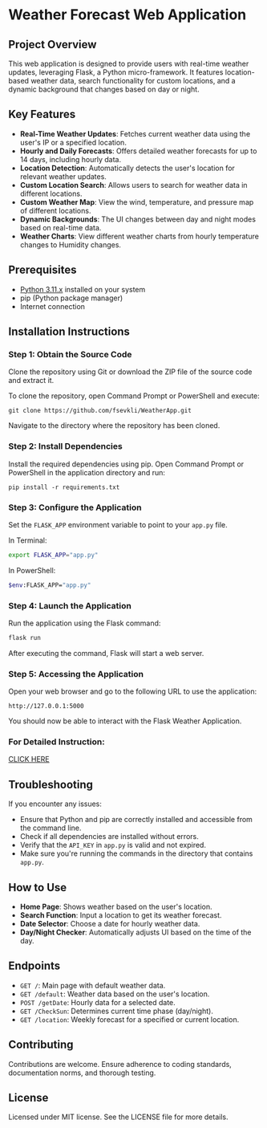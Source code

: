 # Weather Forecast Web Application

## Project Overview

This web application is designed to provide users with real-time weather updates, leveraging Flask, a Python micro-framework. It features location-based weather data, search functionality for custom locations, and a dynamic background that changes based on day or night.

## Key Features

- **Real-Time Weather Updates**: Fetches current weather data using the user's IP or a specified location.
- **Hourly and Daily Forecasts**: Offers detailed weather forecasts for up to 14 days, including hourly data.
- **Location Detection**: Automatically detects the user's location for relevant weather updates.
- **Custom Location Search**: Allows users to search for weather data in different locations.
- **Custom Weather Map**: View the wind, temperature, and pressure map of different locations.
- **Dynamic Backgrounds**: The UI changes between day and night modes based on real-time data.
- **Weather Charts**: View different weather charts from hourly temperature changes to Humidity changes.


## Prerequisites

- [Python 3.11.x](https://www.python.org/downloads/release/python-3116/) installed on your system
- pip (Python package manager)
- Internet connection

## Installation Instructions

### Step 1: Obtain the Source Code

Clone the repository using Git or download the ZIP file of the source code and extract it.

To clone the repository, open Command Prompt or PowerShell and execute:

`git clone https://github.com/fsevkli/WeatherApp.git`


Navigate to the directory where the repository has been cloned.


### Step 2: Install Dependencies

Install the required dependencies using pip. Open Command Prompt or PowerShell in the application directory and run:

`pip install -r requirements.txt`


### Step 3: Configure the Application

Set the `FLASK_APP` environment variable to point to your `app.py` file.

In Terminal:
```bash
export FLASK_APP="app.py"
```

In PowerShell:
```bash
$env:FLASK_APP="app.py"
```


### Step 4: Launch the Application
Run the application using the Flask command:

```bash
flask run
```

After executing the command, Flask will start a web server.

### Step 5: Accessing the Application
Open your web browser and go to the following URL to use the application:

`http://127.0.0.1:5000`


You should now be able to interact with the Flask Weather Application.

### For Detailed Instruction:

[CLICK HERE](https://docs.google.com/document/d/1LG7uygfYRUJSqw9FJ0B9F0kqjMl15eIOQHYW3GCBmpE/edit?usp=sharing)

## Troubleshooting

If you encounter any issues:

- Ensure that Python and pip are correctly installed and accessible from the command line.
- Check if all dependencies are installed without errors.
- Verify that the `API_KEY` in `app.py` is valid and not expired.
- Make sure you're running the commands in the directory that contains `app.py`.

## How to Use

- **Home Page**: Shows weather based on the user's location.
- **Search Function**: Input a location to get its weather forecast.
- **Date Selector**: Choose a date for hourly weather data.
- **Day/Night Checker**: Automatically adjusts UI based on the time of the day.

## Endpoints

- `GET /`: Main page with default weather data.
- `GET /default`: Weather data based on the user's location.
- `POST /getDate`: Hourly data for a selected date.
- `GET /CheckSun`: Determines current time phase (day/night).
- `GET /location`: Weekly forecast for a specified or current location.

## Contributing

Contributions are welcome. Ensure adherence to coding standards, documentation norms, and thorough testing.

## License
Licensed under MIT license. See the LICENSE file for more details.
